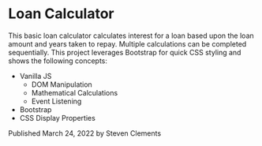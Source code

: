 # Loan Calculator

This basic loan calculator calculates interest for a loan based upon the loan amount and years taken to repay. Multiple calculations can be completed sequentially. This project leverages Bootstrap for quick CSS styling and shows the following concepts:
  - Vanilla JS
    - DOM Manipulation
    - Mathematical Calculations
    - Event Listening
  - Bootstrap
  - CSS Display Properties

Published March 24, 2022 by Steven Clements